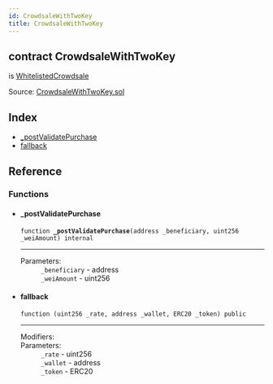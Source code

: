```yaml
---
id: CrowdsaleWithTwoKey
title: CrowdsaleWithTwoKey
---
```


<div class="contract-doc"><div class="contract"><h2 class="contract-header"><span class="contract-kind">contract</span> CrowdsaleWithTwoKey</h2><p class="base-contracts"><span>is</span> <a href="openzeppelin-solidity_contracts_crowdsale_validation_WhitelistedCrowdsale.html">WhitelistedCrowdsale</a></p><div class="source">Source: <a href="git+https://github.com/2keynet/web3-alpha/blob/v0.0.1/contracts/CrowdsaleWithTwoKey.sol" target="_blank">CrowdsaleWithTwoKey.sol</a></div></div><div class="index"><h2>Index</h2><ul><li><a href="CrowdsaleWithTwoKey.html#_postValidatePurchase">_postValidatePurchase</a></li><li><a href="CrowdsaleWithTwoKey.html#">fallback</a></li></ul></div><div class="reference"><h2>Reference</h2><div class="functions"><h3>Functions</h3><ul><li><div class="item function"><span id="_postValidatePurchase" class="anchor-marker"></span><h4 class="name">_postValidatePurchase</h4><div class="body"><code class="signature">function <strong>_postValidatePurchase</strong><span>(address _beneficiary, uint256 _weiAmount) </span><span>internal </span></code><hr/><dl><dt><span class="label-parameters">Parameters:</span></dt><dd><div><code>_beneficiary</code> - address</div><div><code>_weiAmount</code> - uint256</div></dd></dl></div></div></li><li><div class="item function"><span id="fallback" class="anchor-marker"></span><h4 class="name">fallback</h4><div class="body"><code class="signature">function <strong></strong><span>(uint256 _rate, address _wallet, ERC20 _token) </span><span>public </span></code><hr/><dl><dt><span class="label-modifiers">Modifiers:</span></dt><dd></dd><dt><span class="label-parameters">Parameters:</span></dt><dd><div><code>_rate</code> - uint256</div><div><code>_wallet</code> - address</div><div><code>_token</code> - ERC20</div></dd></dl></div></div></li></ul></div></div></div>
